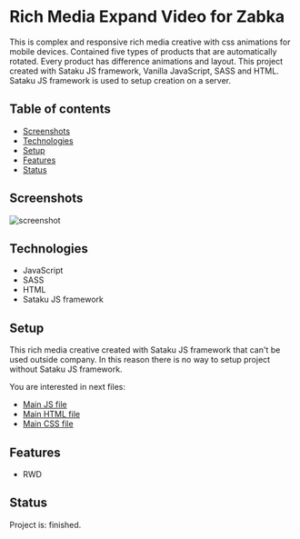 # Rich Media Expand Video for Zabka

This is complex and responsive rich media creative with css animations for mobile devices.
Contained five types of products that are automatically rotated. Every product has difference animations and layout.
This project created with Sataku JS framework, Vanilla JavaScript, SASS and HTML.
Sataku JS framework is used to setup creation on a server.

## Table of contents
* [Screenshots](#screenshots)
* [Technologies](#technologies)
* [Setup](#setup)
* [Features](#features)
* [Status](#status) 

## Screenshots
![screenshot](https://github.com/AndrewSotnikow/SarigatoExpandVideo/blob/main/media/gif.gif)

## Technologies
* JavaScript
* SASS
* HTML
* Sataku JS framework

## Setup

This rich media creative created with Sataku JS framework that can't be used outside company.
In this reason there is no way to setup project without Sataku JS framework.

You are interested in next files:

* [Main JS file](https://github.com/AndrewSotnikow/SarigatoExpandVideo/blob/main/src/scripts/expand.js)
* [Main HTML file](https://github.com/AndrewSotnikow/SarigatoExpandVideo/blob/main/src/docs/expand_mobile.html)
* [Main CSS file](https://github.com/AndrewSotnikow/SarigatoExpandVideo/blob/main/src/styles/expand_mobile.scss)

## Features
* RWD


## Status
Project is: finished.

